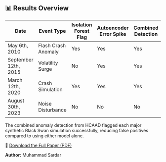 ## 📊 Results Overview

| Date              | Event Type              | Isolation Forest Flag | Autoencoder Error Spike | Combined Detection |
|-------------------|--------------------------|------------------------|--------------------------|--------------------|
| May 6th, 2010     | Flash Crash Anomaly     | Yes                   | Yes                      | Yes                |
| September 12th, 2015 | Volatility Surge     | No                    | Yes                      | Yes                |
| March 12th, 2020  | Crash Simulation         | Yes                   | Yes                      | Yes                |
| August 30th, 2023 | Noise Disturbance        | No                    | No                       | No                 |

The combined anomaly detection from HCAAD flagged each major synthetic Black Swan simulation successfully, reducing false positives compared to using either model alone.

📄 [Download the Full Paper (PDF)](./Black%20Swan%20Events.pdf)

**Author:** Muhammad Sardar 
